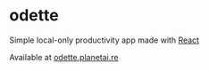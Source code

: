 # odette
Simple local-only productivity app made with [React](https://fr.reactjs.org/)

Available at [odette.planetai.re](odette.planetai.re)
